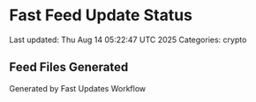 # Fast Feed Update Status
Last updated: Thu Aug 14 05:22:47 UTC 2025
Categories: crypto

## Feed Files Generated

Generated by Fast Updates Workflow
